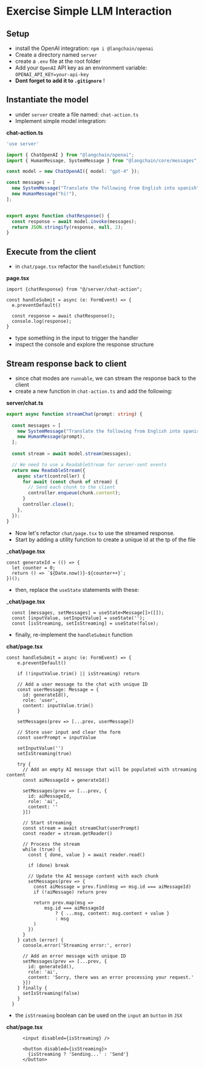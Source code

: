 # Exercise Simple LLM Interaction


## Setup
- install the OpenAI integration: `npm i @langchain/openai`
- Create a directory named `server`
- create a `.env` file at the root folder
- Add your `OpenAI` API key as an environment variable: `OPENAI_API_KEY=your-api-key`
- **Dont forget to add it to `.gitignore`** !  


## Instantiate the model
- under `server` create a file named: `chat-action.ts`
- Implement simple model integration:

__chat-action.ts__
```typescript
'use server'

import { ChatOpenAI } from "@langchain/openai";
import { HumanMessage, SystemMessage } from "@langchain/core/messages";

const model = new ChatOpenAI({ model: "gpt-4" });

const messages = [
  new SystemMessage("Translate the following from English into spanish"),
  new HumanMessage("hi!"),
];


export async function chatResponse() {
  const response = await model.invoke(messages);
  return JSON.stringify(response, null, 2);
}
```

## Execute from the client

- in `chat/page.tsx` refactor the `handleSubmit` function:

__page.tsx__
```tsx
import {chatResponse} from "@/server/chat-action";

const handleSubmit = async (e: FormEvent) => {
  e.preventDefault()

  const response = await chatResponse();
  console.log(response);
}
```

- type something in the input to trigger the handler
- inspect the console and explore the response structure


## Stream response back to client

- since chat modes are `runnable`, we can stream the response back to the client
- create a new function in `chat-action.ts` and add the following: 

__server/chat.ts__
```typescript
export async function streamChat(prompt: string) {
  
  const messages = [
    new SystemMessage("Translate the following from English into spanish"),
    new HumanMessage(prompt),
  ];
  
  const stream = await model.stream(messages);

  // We need to use a ReadableStream for server-sent events
  return new ReadableStream({
    async start(controller) {
      for await (const chunk of stream) {
        // Send each chunk to the client
        controller.enqueue(chunk.content);
      }
      controller.close();
    },
  });
}
```

- Now let's refactor `chat/page.tsx` to use the streamed response.
- Start by adding a utility function to create a unique id at the tp of the file


___chat/page.tsx__
```tsx
const generateId = (() => {
  let counter = 0;
  return () => `${Date.now()}-${counter++}`;
})();
```

- then, replace the `useState` statements with these:

___chat/page.tsx__
```tsx
  const [messages, setMessages] = useState<Message[]>([]);
  const [inputValue, setInputValue] = useState('');
  const [isStreaming, setIsStreaming] = useState(false);
```


- finally, re-implement the `handleSubmit` function


__chat/page.tsx__
```tsx
const handleSubmit = async (e: FormEvent) => {
    e.preventDefault()

    if (!inputValue.trim() || isStreaming) return

    // Add a user message to the chat with unique ID
    const userMessage: Message = {
      id: generateId(),
      role: 'user',
      content: inputValue.trim()
    }

    setMessages(prev => [...prev, userMessage])

    // Store user input and clear the form
    const userPrompt = inputValue

    setInputValue('')
    setIsStreaming(true)

    try {
      // Add an empty AI message that will be populated with streaming content
      const aiMessageId = generateId()

      setMessages(prev => [...prev, {
        id: aiMessageId,
        role: 'ai',
        content: ''
      }])

      // Start streaming
      const stream = await streamChat(userPrompt)
      const reader = stream.getReader()

      // Process the stream
      while (true) {
        const { done, value } = await reader.read()

        if (done) break

        // Update the AI message content with each chunk
        setMessages(prev => {
          const aiMessage = prev.find(msg => msg.id === aiMessageId)
          if (!aiMessage) return prev

          return prev.map(msg =>
              msg.id === aiMessageId
                  ? { ...msg, content: msg.content + value }
                  : msg
          )
        })
      }
    } catch (error) {
      console.error('Streaming error:', error)

      // Add an error message with unique ID
      setMessages(prev => [...prev, {
        id: generateId(),
        role: 'ai',
        content: 'Sorry, there was an error processing your request.'
      }])
    } finally {
      setIsStreaming(false)
    }
  }
```

- the `isStreaming` boolean can be used on the `input` an `button` in `JSX` 

__chat/page.tsx__
```tsx
      <input disabled={isStreaming} />

      <button disabled={isStreaming}>
        {isStreaming ? 'Sending...' : 'Send'}
      </button>
```





